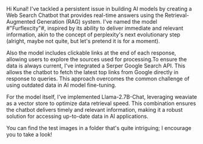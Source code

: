 Hi Kunal! I've tackled a persistent issue in building AI models by creating a Web Search Chatbot that provides real-time answers using the Retrieval-Augmented Generation (RAG) system. I've named the model #"Furflexcity"#, inspired by its ability to deliver immediate and relevant information, akin to the concept of perplexity's next evolutionary step (alright, maybe not quite, but let's pretend it is for a moment).

Also the model includes clickable links at the end of each response, allowing users to explore the sources used for processing.To ensure the data is always current, I've integrated a Serper Google Search API. This allows the chatbot to fetch the latest top links from Google directly in response to queries. This approach overcomes the common challenge of using outdated data in AI model fine-tuning.

For the model itself, I've implemented Llama-2.7B-Chat, leveraging weaviate as a vector store to optimize data retrieval speed. This combination ensures the chatbot delivers timely and relevant information, making it a robust solution for accessing up-to-date data in AI applications.

You can find the test images in a folder that's quite intriguing; I encourage you to take a look! 

